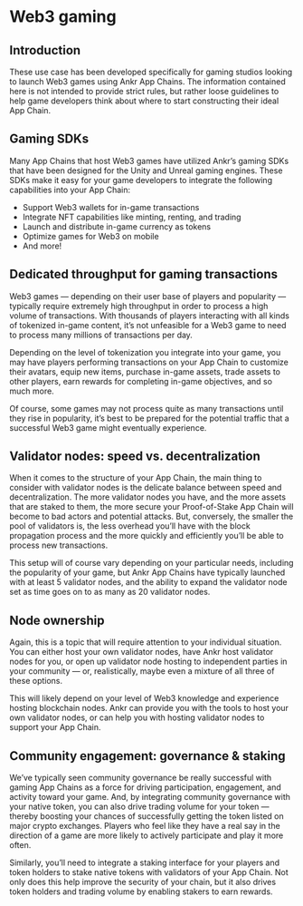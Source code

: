 # Web3 gaming

## Introduction
These use case has been developed specifically for gaming studios looking to launch Web3 games using Ankr App Chains. 
The information contained here is not intended to provide strict rules, but rather loose guidelines to help game developers think about where to start constructing their ideal App Chain.

## Gaming SDKs 
Many App Chains that host Web3 games have utilized Ankr’s gaming SDKs that have been designed for the Unity and Unreal gaming engines. 
These SDKs make it easy for your game developers to integrate the following capabilities into your App Chain:
* Support Web3 wallets for in-game transactions
* Integrate NFT capabilities like minting, renting, and trading
* Launch and distribute in-game currency as tokens
* Optimize games for Web3 on mobile
* And more!

## Dedicated throughput for gaming transactions
Web3 games — depending on their user base of players and popularity — typically require extremely high throughput in order to process a high volume of transactions. 
With thousands of players interacting with all kinds of tokenized in-game content, it’s not unfeasible for a Web3 game to need to process many millions of transactions per day.

Depending on the level of tokenization you integrate into your game, you may have players performing transactions on your App Chain to customize their avatars, equip new items, purchase in-game assets, trade assets to other players, earn rewards for completing in-game objectives, and so much more.

Of course, some games may not process quite as many transactions until they rise in popularity, it’s best to be prepared for the potential traffic that a successful Web3 game might eventually experience.

## Validator nodes: speed vs. decentralization
When it comes to the structure of your App Chain, the main thing to consider with validator nodes is the delicate balance between speed and decentralization. 
The more validator nodes you have, and the more assets that are staked to them, the more secure your Proof-of-Stake App Chain will become to bad actors and potential attacks. But, conversely, the smaller the pool of validators is, the less overhead you’ll have with the block propagation process and the more quickly and efficiently you’ll be able to process new transactions.

This setup will of course vary depending on your particular needs, including the popularity of your game, but Ankr App Chains have typically launched with at least 5 validator nodes, and the ability to expand the validator node set as time goes on to as many as 20 validator nodes.

## Node ownership
Again, this is a topic that will require attention to your individual situation. You can either host your own validator nodes, have Ankr host validator nodes for you, or open up validator node hosting to independent parties in your community — or, realistically, maybe even a mixture of all three of these options.

This will likely depend on your level of Web3 knowledge and experience hosting blockchain nodes. Ankr can provide you with the tools to host your own validator nodes, or can help you with hosting validator nodes to support your App Chain.

## Community engagement: governance & staking
We’ve typically seen community governance be really successful with gaming App Chains as a force for driving participation, engagement, and activity toward your game. 
And, by integrating community governance with your native token, you can also drive trading volume for your token — thereby boosting your chances of successfully getting the token listed on major crypto exchanges. 
Players who feel like they have a real say in the direction of a game are more likely to actively participate and play it more often.

Similarly, you’ll need to integrate a staking interface for your players and token holders to stake native tokens with validators of your App Chain. 
Not only does this help improve the security of your chain, but it also drives token holders and trading volume by enabling stakers to earn rewards.


